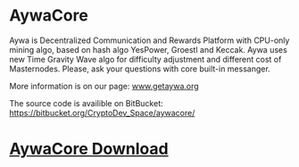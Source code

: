 # AywaCore
Aywa is Decentralized Communication and Rewards Platform with CPU-only mining algo, based on hash algo YesPower, Groestl and Keccak. Aywa uses new Time Gravity Wave algo for difficulty adjustment and different cost of Masternodes.
Please, ask your questions with core built-in messanger. 

More information is on our page: www.getaywa.org

The source code is availible on BitBucket: https://bitbucket.org/CryptoDev_Space/aywacore/

# [AywaCore Download](https://github.com/GetAywa/AywaCore/releases)

